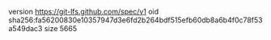 version https://git-lfs.github.com/spec/v1
oid sha256:fa56200830e10357947d3e6fd2b264bdf515efb60db8a6b4f0c78f53a549dac3
size 5665
